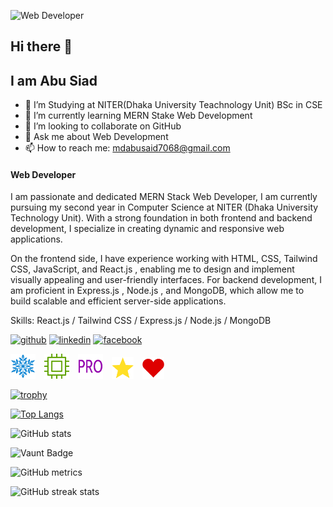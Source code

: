 
![Web Developer](https://i.ibb.co.com/h2ZYkGP/Navy-Blue-Geometric-Technology-Linked-In-Banner.png)
## Hi there 👋

 ## I am Abu Siad
- 🔭 I’m Studying at NITER(Dhaka University Teachnology Unit) BSc in CSE 
- 🌱 I’m currently learning MERN Stake Web Development 
- 👯 I’m looking to collaborate on GitHub 
- 💬 Ask me about Web Development 
- 📫 How to reach me: mdabusaid7068@gmail.com

#### Web Developer
I am passionate and dedicated MERN Stack Web Developer, I am currently pursuing my second year in Computer Science at NITER (Dhaka University Technology Unit). With a strong foundation in both frontend and backend development, I specialize in creating dynamic and responsive web applications.

On the frontend side, I have experience working with HTML, CSS, Tailwind CSS, JavaScript, and React.js , enabling me to design and implement visually appealing and user-friendly interfaces. For backend development, I am proficient in Express.js , Node.js , and MongoDB, which allow me to build scalable and efficient server-side applications.

Skills:  React.js / Tailwind CSS /  Express.js  / Node.js / MongoDB


[<img src='https://cdn.jsdelivr.net/npm/simple-icons@3.0.1/icons/github.svg' alt='github' height='40'>](https://github.com/https://github.com/Abu-Said-56)  [<img src='https://cdn.jsdelivr.net/npm/simple-icons@3.0.1/icons/linkedin.svg' alt='linkedin' height='40'>](https://www.linkedin.com/in/https://www.linkedin.com/in/abusaid1756//)  [<img src='https://cdn.jsdelivr.net/npm/simple-icons@3.0.1/icons/facebook.svg' alt='facebook' height='40'>](https://www.facebook.com/https://www.facebook.com/AbuSaid1756)  

<a href='https://archiveprogram.github.com/'><img src='https://raw.githubusercontent.com/acervenky/animated-github-badges/master/assets/acbadge.gif' width='40' height='40'></a> <a href='https://docs.github.com/en/developers'><img src='https://raw.githubusercontent.com/acervenky/animated-github-badges/master/assets/devbadge.gif' width='40' height='40'></a> <a href='https://github.com/pricing'><img src='https://raw.githubusercontent.com/acervenky/animated-github-badges/master/assets/pro.gif' width='40' height='40'></a> <a href='https://stars.github.com/'><img src='https://raw.githubusercontent.com/acervenky/animated-github-badges/master/assets/starbadge.gif' width='35' height='35'></a> <a href='https://docs.github.com/en/github/supporting-the-open-source-community-with-github-sponsors'><img src='https://raw.githubusercontent.com/acervenky/animated-github-badges/master/assets/sponsorbadge.gif' width='35' height='35'></a> 

[![trophy](https://github-profile-trophy.vercel.app/?username=https://github.com/Abu-Said-56)](https://github.com/ryo-ma/github-profile-trophy)

[![Top Langs](https://github-readme-stats.vercel.app/api/top-langs/?username=https://github.com/Abu-Said-56)](https://github.com/anuraghazra/github-readme-stats)

![GitHub stats](https://github-readme-stats.vercel.app/api?username=https://github.com/Abu-Said-56&show_icons=true&count_private=true)  

![Vaunt Badge](https://api.vaunt.dev/v1/github/entities/https://github.com/Abu-Said-56/contributions?format=svg&private=true)  

![GitHub metrics](https://metrics.lecoq.io/https://github.com/Abu-Said-56)  

![GitHub streak stats](https://streak-stats.demolab.com/?user=https://github.com/Abu-Said-56)  

